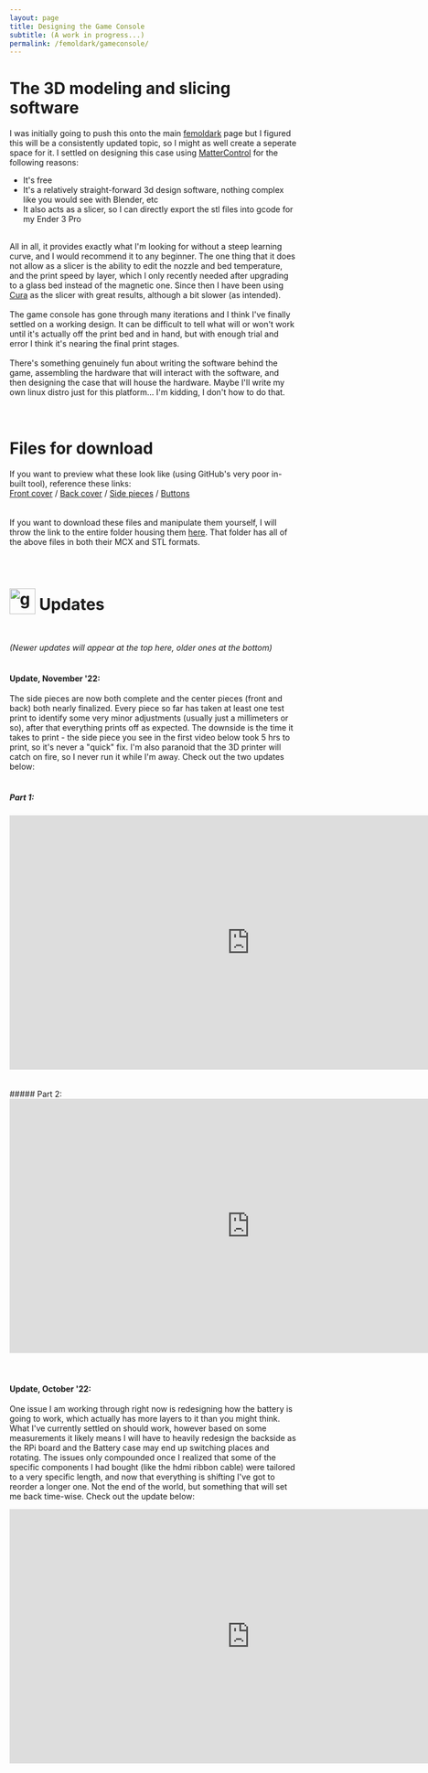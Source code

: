 ```yaml
---
layout: page
title: Designing the Game Console
subtitle: (A work in progress...)
permalink: /femoldark/gameconsole/
---
```


# The 3D modeling and slicing software

I was initially going to push this onto the main [femoldark](/femoldark/) page but I figured this will be a consistently updated topic, so I might as well create a seperate space for it. I settled on designing this case using [MatterControl](https://www.matterhackers.com/store/l/mattercontrol/sk/MKZGTDW6) for the following reasons:
- It's free
- It's a relatively straight-forward 3d design software, nothing complex like you would see with Blender, etc
- It also acts as a slicer, so I can directly export the stl files into gcode for my Ender 3 Pro
<br><br>

All in all, it provides exactly what I'm looking for without a steep learning curve, and I would recommend it to any beginner. The one thing that it does not allow as a slicer is the ability to edit the nozzle and bed temperature, and the print speed by layer, which I only recently needed after upgrading to a glass bed instead of the magnetic one. Since then I have been using [Cura](https://ultimaker.com/software/ultimaker-cura) as the slicer with great results, although a bit slower (as intended).
<br><br>
The game console has gone through many iterations and I think I've finally settled on a working design. It can be difficult to tell what will or won't work until it's actually off the print bed and in hand, but with enough trial and error I think it's nearing the final print stages.
<br><br>
There's something genuinely fun about writing the software behind the game, assembling the hardware that will interact with the software, and then designing the case that will house the hardware. Maybe I'll write my own linux distro just for this platform... I'm kidding, I don't how to do that.
<br><br><br>

# Files for download
If you want to preview what these look like (using GitHub's very poor in-built tool), reference these links:<br>
[Front cover](https://github.com/fe-moldark/wesleykent-website/blob/gh-pages/assets/3d_files/frontside_stl_for_github.stl) / [Back cover](https://github.com/fe-moldark/wesleykent-website/blob/gh-pages/assets/3d_files/backside_stl_for_github.stl) / [Side pieces](https://github.com/fe-moldark/wesleykent-website/blob/gh-pages/assets/3d_files/side_pieces_stl_for_github.stl) / [Buttons](https://github.com/fe-moldark/wesleykent-website/blob/gh-pages/assets/3d_files/buttons_stl_for_github.stl)
<br><br><br>
If you want to download these files and manipulate them yourself, I will throw the link to the entire folder housing them [here](https://github.com/fe-moldark/wesleykent-website/tree/gh-pages/assets/3d_files). That folder has all of the above files in both their MCX and STL formats.
<br><br><br>

<h1><img alt="gear_gif" src="https://wesleykent.com/assets/gif gear.gif" width="45" height="45" style="vertical-align:bottom"/> Updates </h1>
<br>

_(Newer updates will appear at the top here, older ones at the bottom)_
<br><br>

#### Update, November '22:
The side pieces are now both complete and the center pieces (front and back) both nearly finalized. Every piece so far has taken at least one test print to identify some very minor adjustments (usually just a millimeters or so), after that everything prints off as expected. The downside is the time it takes to print - the side piece you see in the first video below took 5 hrs to print, so it's never a "quick" fix. I'm also paranoid that the 3D printer will catch on fire, so I never run it while I'm away. Check out the two updates below:
<br><br>
##### Part 1:
<center>
<iframe width="840" height="445" src="https://player.vimeo.com/video/765484157?h=6da0820cfa&amp;badge=0&amp;autopause=0&amp;autoplay=0;player_id=0&amp;app_id=58479" frameborder="0" allow="accelerometer; autoplay; clipboard-write; encrypted-media; gyroscope; picture-in-picture" allowfullscreen></iframe>
</center>
<br><br>
##### Part 2:
<center>
<iframe width="840" height="445" src="https://player.vimeo.com/video/767171969?h=ca6b97c298&amp;badge=0&amp;autopause=0&amp;autoplay=0;player_id=0&amp;app_id=58479" frameborder="0" allow="accelerometer; autoplay; clipboard-write; encrypted-media; gyroscope; picture-in-picture" allowfullscreen></iframe>
</center>
<br><br>

#### Update, October '22:
One issue I am working through right now is redesigning how the battery is going to work, which actually has more layers to it than you might think. What I've currently settled on should work, however based on some measurements it likely means I will have to heavily redesign the backside as the RPi board and the Battery case may end up switching places and rotating. The issues only compounded once I realized that some of the specific components I had bought (like the hdmi ribbon cable) were tailored to a very specific length, and now that everything is shifting I've got to reorder a longer one. Not the end of the world, but something that will set me back time-wise. Check out the update below:
<br>
<center>
<iframe width="840" height="445" src="https://player.vimeo.com/video/756628586?h=9c7c184f0b&amp;badge=0&amp;autopause=0&amp;autoplay=0;player_id=0&amp;app_id=58479" frameborder="0" allow="accelerometer; autoplay; clipboard-write; encrypted-media; gyroscope; picture-in-picture" allowfullscreen></iframe>
</center>
<br><br>
